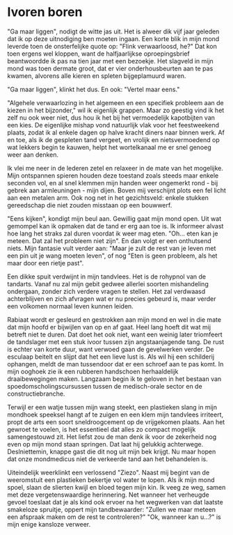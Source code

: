 # Ivoren boren

"Ga maar liggen", nodigt de witte jas uit. Het is alweer dik vijf jaar geleden dat ik op deze uitnodiging ben moeten ingaan. Een korte blik in mijn mond leverde toen de onsterfelijke quote op: "Flink verwaarloosd, he?" Dat kon toen ergens wel kloppen, want de halfjaarlijkse oproepingsbrief beantwoordde ik pas na tien jaar met een bezoekje. Het slagveld in mijn mond was toen dermate groot, dat er vier onderhousbeurten aan te pas kwamen, alvorens alle kieren en spleten bijgeplamuurd waren.

"Ga maar liggen", klinkt het dus. En ook: "Vertel maar eens."

"Algehele verwaarlozing in het algemeen en een specifiek probleem aan de kiezen in het bijzonder," wil ik eigenlijk grappen. Maar zo geestig vind ik het zelf nu ook weer niet, dus hou ik het bij het vermoedelijk kapotbijten van een kies. De eigenlijke mishap vond natuurlijk vlak voor het feestweekend plaats, zodat ik al enkele dagen op halve kracht diners naar binnen werk. Af en toe, als ik de gespleten tand vergeet, en vrolijk en nietsvermoedend op wat lekkers begin te kauwen, helpt het wortelkanaal me er snel genoeg weer aan denken.

Ik vlei me neer in de lederen zetel en relaxeer in de mate van het mogelijke. Mijn ontspannen spieren houden deze toestand zoals steeds maar enkele seconden vol, en al snel klemmen mijn handen weer ongemerkt rond - bij gebrek aan armleuningen - mijn dijen. Boven mij verschijnt plots een fel licht aan een metalen arm. Ook nog net in het gezichtsveld: enkele stukken gereedschap die niet zouden misstaan op een bouwwerf.

"Eens kijken", kondigt mijn beul aan. Gewillig gaat mijn mond open. Uit wat gemompel kan ik opmaken dat de tand er erg aan toe is. Ik informeer alvast hoe lang het straks zal duren voordat ik weer mag eten. "Oh... eten kan je meteen. Dat zal het probleem niet zijn". En dan volgt er een onthutsend niets. Mijn fantasie vult verder aan: "Maar je zult de rest van je leven met een pin uit je wang moeten leven", of nog "Eten is geen probleem, als het maar door een rietje past".

Een dikke spuit verdwijnt in mijn tandvlees. Het is de rohypnol van de tandarts. Vanaf nu zal mijn gebit gedwee allerlei soorten mishandeling ondergaan, zonder zich verdere vragen te stellen. Het zal verdwaasd achterblijven en zich afvragen wat er nu precies gebeurd is, maar verder een volkomen normaal leven kunnen leiden.

Rabiaat wordt er gesleurd en gestrokken aan mijn mond en wel in die mate dat mijn hoofd er bijwijlen van op en af gaat. Heel lang hoeft dit wat mij betreft niet te duren. Dat doet het ook niet, want een weinig later triomfeert de tandslager met een stuk ivoor tussen zijn angstaanjagende tang. De rust is echter van korte duur, want verwoed gaan de gevelwerken verder. De esculaap beitelt en slijpt dat het een lieve lust is. Als wil hij een schilderij ophangen, meldt de man tussendoor dat er een schroef aan te pas komt. In mijn ooghoek zie ik een rubberen handschoen herhaaldelijk draaibewegingen maken. Langzaam begin ik te geloven in het bestaan van spoedomscholingscursussen tussen de medisch-orale sector en de constructiebranche.

Terwijl er een watje tussen mijn wang steekt, een plastieken slang in mijn mondhoek speeksel hangt af te zuigen en een klem mijn tandvlees irriteert, propt de arts een soort sneldroogcement op de vrijgekomen plaats. Aan het gewroet te voelen, is het essentieel dat alles zo compact mogelijk samengestouwd zit. Het liefst zou de man denk ik voor de zekerheid nog even op mijn mond staan springen. Dat laat hij gelukkig achterwege. Deslniettemin, knappe gast die dit nog uit mijn bek krijgt. Nu maar hopen dat onze mondmedicus niet de verkeerde tand aan het behandelen is.

Uiteindelijk weerklinkt een verlossend "Ziezo". Naast mij begint van de weeromstuit een plastieken bekertje vol water te lopen. Als ik mijn mond spoel, slaan de slierten kwijl en bloed tegen mijn kin. Ik veeg ze weg, samen met deze vergetenswaardige herinnering. Net wanneer het verheugde gevoel toeslaat dat je als kind ook ervoer na het wegwerken van dat laatste smakeloze spruitje, oppert mijn tandbewaarder: "Zullen we maar meteen een afspraak maken om de rest te controleren?" "Ok, wanneer kan u...?" is mijn enige kansloze verweer.